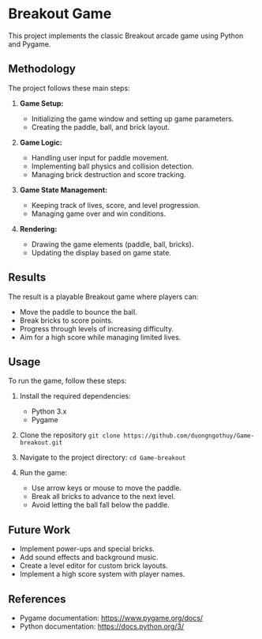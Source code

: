 # Breakout Game

This project implements the classic Breakout arcade game using Python and Pygame.

## Methodology

The project follows these main steps:

1. **Game Setup:**
   - Initializing the game window and setting up game parameters.
   - Creating the paddle, ball, and brick layout.

2. **Game Logic:**
   - Handling user input for paddle movement.
   - Implementing ball physics and collision detection.
   - Managing brick destruction and score tracking.

3. **Game State Management:**
   - Keeping track of lives, score, and level progression.
   - Managing game over and win conditions.

4. **Rendering:**
   - Drawing the game elements (paddle, ball, bricks).
   - Updating the display based on game state.

## Results

The result is a playable Breakout game where players can:
- Move the paddle to bounce the ball.
- Break bricks to score points.
- Progress through levels of increasing difficulty.
- Aim for a high score while managing limited lives.

## Usage

To run the game, follow these steps:

1. Install the required dependencies:
   - Python 3.x
   - Pygame
2. Clone the repository
  `git clone https://github.com/duongngothuy/Game-breakout.git`

3. Navigate to the project directory:
   `cd Game-breakout`

5. Run the game:
   - Use arrow keys or mouse to move the paddle.
   - Break all bricks to advance to the next level.
   - Avoid letting the ball fall below the paddle.

## Future Work

- Implement power-ups and special bricks.
- Add sound effects and background music.
- Create a level editor for custom brick layouts.
- Implement a high score system with player names.

## References

- Pygame documentation: https://www.pygame.org/docs/
- Python documentation: https://docs.python.org/3/

